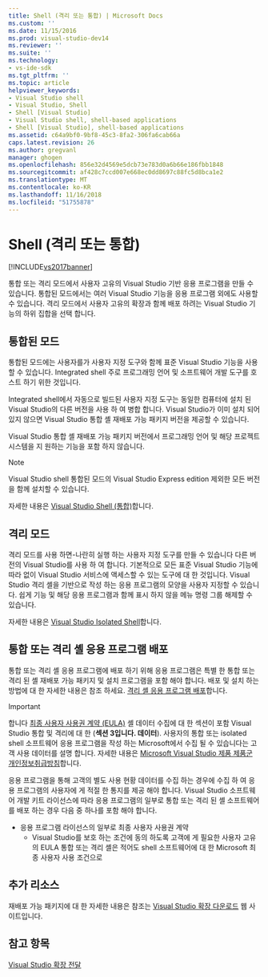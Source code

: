 ```yaml
---
title: Shell (격리 또는 통합) | Microsoft Docs
ms.custom: ''
ms.date: 11/15/2016
ms.prod: visual-studio-dev14
ms.reviewer: ''
ms.suite: ''
ms.technology:
- vs-ide-sdk
ms.tgt_pltfrm: ''
ms.topic: article
helpviewer_keywords:
- Visual Studio shell
- Visual Studio, Shell
- Shell [Visual Studio]
- Visual Studio shell, shell-based applications
- Shell [Visual Studio], shell-based applications
ms.assetid: c64a9bf0-9bf8-45c3-8fa2-306fa6cab66a
caps.latest.revision: 26
ms.author: gregvanl
manager: ghogen
ms.openlocfilehash: 856e32d4569e5dcb73e783d0a6b66e186fbb1848
ms.sourcegitcommit: af428c7ccd007e668ec0dd8697c88fc5d8bca1e2
ms.translationtype: MT
ms.contentlocale: ko-KR
ms.lasthandoff: 11/16/2018
ms.locfileid: "51755878"
---
```

# <a name="shell-isolated-or-integrated"></a>Shell (격리 또는 통합)
[!INCLUDE[vs2017banner](../includes/vs2017banner.md)]

통합 또는 격리 모드에서 사용자 고유의 Visual Studio 기반 응용 프로그램을 만들 수 있습니다. 통합된 모드에서는 여러 Visual Studio 기능을 응용 프로그램 외에도 사용할 수 있습니다. 격리 모드에서 사용자 고유의 확장과 함께 배포 하려는 Visual Studio 기능의 하위 집합을 선택 합니다.  
  
## <a name="integrated-mode"></a>통합된 모드  
 통합된 모드에는 사용자를가 사용자 지정 도구와 함께 표준 Visual Studio 기능을 사용할 수 있습니다. Integrated shell 주로 프로그래밍 언어 및 소프트웨어 개발 도구를 호스트 하기 위한 것입니다.  
  
 Integrated shell에서 자동으로 빌드된 사용자 지정 도구는 동일한 컴퓨터에 설치 된 Visual Studio의 다른 버전을 사용 하 여 병합 합니다. Visual Studio가 이미 설치 되어 있지 않으면 Visual Studio 통합 셸 재배포 가능 패키지 버전을 제공할 수 있습니다.  
  
 Visual Studio 통합 셸 재배포 가능 패키지 버전에서 프로그래밍 언어 및 해당 프로젝트 시스템을 지 원하는 기능을 포함 하지 않습니다.  
  
> [!NOTE]
>  Visual Studio shell 통합된 모드의 Visual Studio Express edition 제외한 모든 버전을 함께 설치할 수 있습니다.  
  
 자세한 내용은 [Visual Studio Shell (통합)](../extensibility/visual-studio-shell-integrated.md)합니다.  
  
## <a name="isolated-mode"></a>격리 모드  
 격리 모드를 사용 하면-나란히 실행 하는 사용자 지정 도구를 만들 수 있습니다 다른 버전의 Visual Studio를 사용 하 여 합니다. 기본적으로 모든 표준 Visual Studio 기능에 따라 없이 Visual Studio 서비스에 액세스할 수 있는 도구에 대 한 것입니다. Visual Studio 격리 셸을 기반으로 작성 하는 응용 프로그램의 모양을 사용자 지정할 수 있습니다. 쉽게 기능 및 해당 응용 프로그램과 함께 표시 하지 않을 메뉴 명령 그룹 해제할 수 있습니다.  
  
 자세한 내용은 [Visual Studio Isolated Shell](../extensibility/visual-studio-isolated-shell.md)합니다.  
  
## <a name="distributing-your-integrated-or-isolated-shell-application"></a>통합 또는 격리 셸 응용 프로그램 배포  
 통합 또는 격리 셸 응용 프로그램에 배포 하기 위해 응용 프로그램은 특별 한 통합 또는 격리 된 셸 재배포 가능 패키지 및 설치 프로그램을 포함 해야 합니다. 배포 및 설치 하는 방법에 대 한 자세한 내용은 참조 하세요. [격리 셸 응용 프로그램 배포](../extensibility/distributing-isolated-shell-applications.md)합니다.  
  
> [!IMPORTANT]
>  합니다 [최종 사용자 사용권 계약 (EULA)](https://www.visualstudio.com/en-us/support/legal/mt171552) 셸 데이터 수집에 대 한 섹션이 포함 Visual Studio 통합 및 격리에 대 한 (**섹션 3입니다. 데이터**).  사용자의 통합 또는 isolated shell 소프트웨어 응용 프로그램을 작성 하는 Microsoft에서 수집 될 수 있습니다는 고객 사용 데이터를 설명 합니다. 자세한 내용은 [Microsoft Visual Studio 제품 제품군 개인정보취급방침](https://www.visualstudio.com/en-us/dn948229)합니다.  
> 
>  응용 프로그램을 통해 고객의 별도 사용 현황 데이터를 수집 하는 경우에 수집 하 여 응용 프로그램의 사용자에 게 적절 한 통지를 제공 해야 합니다.  Visual Studio 소프트웨어 개발 키트 라이선스에 따라 응용 프로그램의 일부로 통합 또는 격리 된 셸 소프트웨어를 배포 하는 경우 다음 중 하나를 포함 해야 합니다.  
> 
> - 응용 프로그램 라이선스의 일부로 최종 사용자 사용권 계약  
>   -   Visual Studio를 보호 하는 조건에 동의 하도록 고객에 게 필요한 사용자 고유의 EULA 통합 또는 격리 셸은 적어도 shell 소프트웨어에 대 한 Microsoft 최종 사용자 사용 조건으로  
  
## <a name="additional-resources"></a>추가 리소스  
 재배포 가능 패키지에 대 한 자세한 내용은 참조는 [Visual Studio 확장 다운로드](http://go.microsoft.com/fwlink/?LinkID=119298) 웹 사이트입니다.  
  
## <a name="see-also"></a>참고 항목  
 [Visual Studio 확장 전달](../extensibility/shipping-visual-studio-extensions.md)

